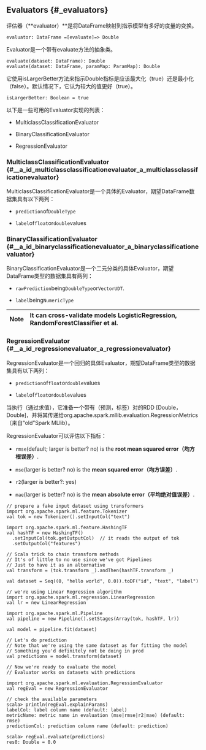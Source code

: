 ## Evaluators {#_evaluators}

评估器（**evaluator）**是将DataFrame映射到指示模型有多好的度量的变换。

```
evaluator: DataFrame =[evaluate]=> Double
```

Evaluator是一个带有evaluate方法的抽象类。

```
evaluate(dataset: DataFrame): Double
evaluate(dataset: DataFrame, paramMap: ParamMap): Double
```

它使用isLargerBetter方法来指示Double指标是应该最大化（true）还是最小化（false）。默认情况下，它认为较大的值更好（true）。

```
isLargerBetter: Boolean = true
```

以下是一些可用的Evaluator实现的列表：

* MulticlassClassificationEvaluator

* BinaryClassificationEvaluator

* RegressionEvaluator

### MulticlassClassificationEvaluator {#__a_id_multiclassclassificationevaluator_a_multiclassclassificationevaluator}

MulticlassClassificationEvaluator是一个具体的Evaluator，期望DataFrame数据集具有以下两列：

* `prediction`of`DoubleType`

* `label`of`float`or`double`values

### BinaryClassificationEvaluator {#__a_id_binaryclassificationevaluator_a_binaryclassificationevaluator}

BinaryClassificationEvaluator是一个二元分类的具体Evaluator，期望DataFrame类型的数据集具有两列：

* `rawPrediction`being`DoubleType`or`VectorUDT`.

* `label`being`NumericType`

| Note | It can cross-validate models LogisticRegression, RandomForestClassifier et al. |
| :--- | :--- |


### RegressionEvaluator {#__a_id_regressionevaluator_a_regressionevaluator}

RegressionEvaluator是一个回归的具体Evaluator，期望DataFrame类型的数据集具有以下两列：

* `prediction`of`float`or`double`values

* `label`of`float`or`double`values

当执行（通过求值），它准备一个带有（预测，标签）对的RDD \[Double，Double\]，并将其传递给org.apache.spark.mllib.evaluation.RegressionMetrics（来自“old”Spark MLlib）。

RegressionEvaluator可以评估以下指标：

* `rmse`\(default; larger is better? no\) is the **root mean squared error（均方根误差）**.

* `mse`\(larger is better? no\) is the **mean squared error（均方误差）**.

* `r2`\(larger is better?: yes\)

* `mae`\(larger is better? no\) is the **mean absolute error（平均绝对值误差）**.

```
// prepare a fake input dataset using transformers
import org.apache.spark.ml.feature.Tokenizer
val tok = new Tokenizer().setInputCol("text")

import org.apache.spark.ml.feature.HashingTF
val hashTF = new HashingTF()
  .setInputCol(tok.getOutputCol)  // it reads the output of tok
  .setOutputCol("features")

// Scala trick to chain transform methods
// It's of little to no use since we've got Pipelines
// Just to have it as an alternative
val transform = (tok.transform _).andThen(hashTF.transform _)

val dataset = Seq((0, "hello world", 0.0)).toDF("id", "text", "label")

// we're using Linear Regression algorithm
import org.apache.spark.ml.regression.LinearRegression
val lr = new LinearRegression

import org.apache.spark.ml.Pipeline
val pipeline = new Pipeline().setStages(Array(tok, hashTF, lr))

val model = pipeline.fit(dataset)

// Let's do prediction
// Note that we're using the same dataset as for fitting the model
// Something you'd definitely not be doing in prod
val predictions = model.transform(dataset)

// Now we're ready to evaluate the model
// Evaluator works on datasets with predictions

import org.apache.spark.ml.evaluation.RegressionEvaluator
val regEval = new RegressionEvaluator

// check the available parameters
scala> println(regEval.explainParams)
labelCol: label column name (default: label)
metricName: metric name in evaluation (mse|rmse|r2|mae) (default: rmse)
predictionCol: prediction column name (default: prediction)

scala> regEval.evaluate(predictions)
res0: Double = 0.0
```



